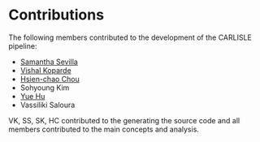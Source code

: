 # Contributions
The following members contributed to the development of the CARLISLE pipeline:

- [Samantha Sevilla](https://github.com/slsevilla)
- [Vishal Koparde](https://github.com/kopardev)
- [Hsien-chao Chou](https://github.com/hsienchao)
- Sohyoung Kim
- [Yue Hu](https://github.com/YueHu-002)
- Vassiliki Saloura

VK, SS, SK, HC contributed to the generating the source code and all members contributed to the main concepts and analysis.